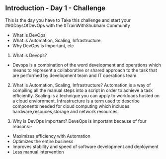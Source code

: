 ## Introduction - Day 1 - Challenge

This is the day you have to Take this challenge and start your #90DaysOfDevOps with the #TrainWithShubham Community


 - What is DevOps
 - What is Automation, Scaling, Infrastructure
 - Why DevOps is Important, etc
 
 1) What is Devops?
 - Devops is a combination of the word development and operations which means to represent a collaborative or shared approach to the task that are performed by          development team and IT operations team.

2) What is Automation, Scaling, Infrastructure?
   Automation is a way of compiling all the manual steps into a script in order to achieve a task efficiently.
   Scaling is a technique you can apply to workloads hosted on a cloud enviornment.
   Infrastructure is a term used to describe components needed for cloud computing which includes hardware,resouces,storage and network resources.

3) Why is DevOps important?
   DeveOps is important because of four reasons:-
  - Maximizes efficiency with Automation
  - Optimizes the entire business
  - Improves stability and speed of software development and deployment 
  - Less manual intervention
